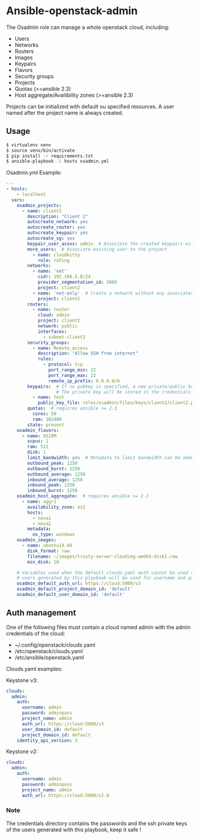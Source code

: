 # Ansible-openstack-admin

The Osadmin role can manage a whole openstack cloud, including:

* Users
* Networks
* Routers
* Images
* Keypairs
* Flavors
* Security groups
* Projects
* Quotas (>=ansible 2.3)
* Host aggregate/Availibility zones (>=ansible 2.3)

Projects can be initialized with default ou specified resources. A user named after the project name is always created.

## Usage

```bash
$ virtualenv venv
$ source venv/bin/activate
$ pip install -r requirements.txt
$ ansible-playbook -i hosts osadmin.yml
```

Osadmin.yml Example:

```yml
---
- hosts:
    - localhost
  vars:
    osadmin_projects:
      - name: client2
        description: "Client 2"
        autocreate_network: yes
        autocreate_router: yes
        autocreate_keypair: yes
        autocreate_sg: yes
        keypair_user_assos: admin  # Associate the created keypairs with an existing cloud user
        more_users:  # Associate existing user to the project
          - name: cloudkitty
            role: rating
        networks:
          - name: 'net'
            cidr: 192.168.5.0/24
            provider_segmentation_id: 2069
            project: client2
          - name: 'net-only'  # Create a network without any associated subnet
            project: client2
        routers:
          - name: router
            cloud: admin
            project: client2
            network: public
            interfaces:
              - subnet-client2
        security_groups:
          - name: Remote_access
            description: "Allow SSH from internet"
            rules:
              - protocol: tcp 
                port_range_min: 22
                port_range_max: 22
                remote_ip_prefix: 0.0.0.0/0
        keypairs:  # If no pubkey is specified, a new private/public key pair will be generated
                   # The private key will be stored in the credentials directory, keep it safe !
          - name: test
            public_key_file: roles/osadmin/files/keys/client2/client2.pub
        quotas:  # requires ansible >= 2.3
          cores: 50
          ram: 102400
        state: present
    osadmin_flavors:
      - name: XS10M
        vcpus: 1
        ram: 512
        disk: 1
        limit_bandwidth: yes  # Metadata to limit bandwidth can be added
        outbound_peak: 1250
        outbound_burst: 1250
        outbound_average: 1250
        inbound_average: 1250
        inbound_peak: 1250
        inbound_burst: 1250
    osadmin_host_aggregate:  # requires ansible >= 2.3
      - name: aggr1
        availability_zone: az1
        hosts:
          - nova1
          - nova2
        metadata:
          os_type: windows
    osadmin_images:
      - name: ubuntu14.04
        disk_format: raw
        filename: ~/images/trusty-server-cloudimg-amd64-disk1.raw
        min_disk: 10

    # Variables used when the default clouds.yaml auth cannot be used (for keypairs and sec group)
    # users generated by this playbook will be used for username and password variables
    osadmin_default_auth_url: https://cloud:5000/v3
    osadmin_default_project_domain_id: 'default'
    osadmin_default_user_domain_id: 'default'
```

## Auth management

One of the following files must contain a cloud named admin with the admin credentials of the cloud:

* ~/.config/openstack/clouds.yaml
* /etc/openstack/clouds.yaml
* /etc/ansible/openstack.yaml

Clouds.yaml examples:

Keystone v3:

```yml
clouds:
  admin:
    auth:
      username: admin
      password: adminpass
      project_name: admin
      auth_url: https://cloud:5000/v3
      user_domain_id: default
      project_domain_id: default
    identity_api_version: 3
```

Keystone v2:

```yml
clouds:
  admin:
    auth:
      username: admin
      password: adminpass
      project_name: admin
      auth_url: https://cloud:5000/v2.0
```

### Note
The credentials directory contains the passwords and the ssh private keys of the users generated with this playbook, keep it safe !
